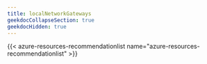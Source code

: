 ```yaml
---
title: localNetworkGateways
geekdocCollapseSection: true
geekdocHidden: true
---
```


{{< azure-resources-recommendationlist name="azure-resources-recommendationlist" >}}
